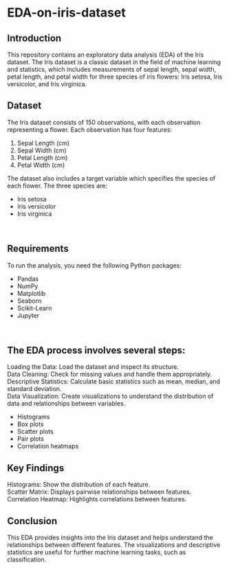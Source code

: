 # EDA-on-iris-dataset
## Introduction
This repository contains an exploratory data analysis (EDA) of the Iris dataset. The Iris dataset is a classic dataset in the field of machine learning and statistics, which includes measurements of sepal length, sepal width, petal length, and petal width for three species of iris flowers: Iris setosa, Iris versicolor, and Iris virginica.
<br/>
## Dataset
The Iris dataset consists of 150 observations, with each observation representing a flower. Each observation has four features:
<br/>
1. Sepal Length (cm)
2. Sepal Width (cm)
3. Petal Length (cm)
4. Petal Width (cm)
   
The dataset also includes a target variable which specifies the species of each flower. The three species are:
<br/>
- Iris setosa
- Iris versicolor
- Iris virginica
<br/>

## Requirements
To run the analysis, you need the following Python packages:
<br/>
- Pandas
- NumPy
- Matplotlib
- Seaborn
- Scikit-Learn
- Jupyter
<br/>

## The EDA process involves several steps:
Loading the Data: Load the dataset and inspect its structure.
<br/>
Data Cleaning: Check for missing values and handle them appropriately.
<br/>
Descriptive Statistics: Calculate basic statistics such as mean, median, and standard deviation.
<br/>
Data Visualization: Create visualizations to understand the distribution of data and relationships between variables.
<br/>
- Histograms
- Box plots
- Scatter plots
- Pair plots
- Correlation heatmaps

## Key Findings
  Histograms: Show the distribution of each feature.
<br/>
  Scatter Matrix: Displays pairwise relationships between features.
<br/>
  Correlation Heatmap: Highlights correlations between features.
<br/>  

## Conclusion
This EDA provides insights into the Iris dataset and helps understand the relationships between different features. The visualizations and descriptive statistics are useful for further machine learning tasks, such as classification.
